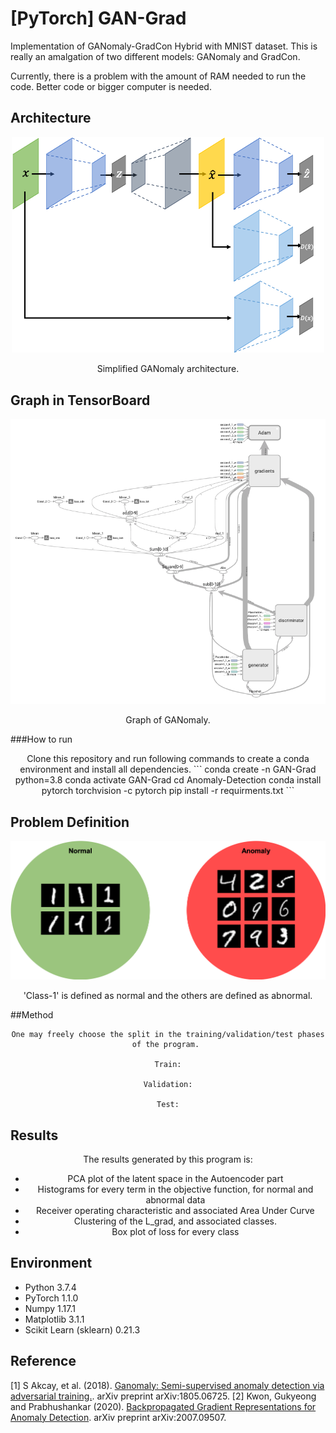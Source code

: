 [PyTorch] GAN-Grad
=====

Implementation of GANomaly-GradCon Hybrid with MNIST dataset. This is really an amalgation of two different models: GANomaly and GradCon.

Currently, there is a problem with the amount of RAM needed to run the code. Better code or bigger computer is needed.

## Architecture
<div align="center">
  <img src="./figures/ganomaly.png" width="500">  
  <p>Simplified GANomaly architecture.</p>
</div>

## Graph in TensorBoard
<div align="center">
  <img src="./figures/graph.png" width="800">  
  <p>Graph of GANomaly.</p>
</div>

###How to run
<div align="center">
Clone this repository and run following commands to create a conda environment and install all dependencies.
```
	conda create -n GAN-Grad python=3.8
	conda activate GAN-Grad
	cd Anomaly-Detection
	conda install pytorch torchvision -c pytorch
	pip install -r requirments.txt
```
</div>

## Problem Definition
<div align="center">
  <img src="./figures/definition.png" width="600">  
  <p>'Class-1' is defined as normal and the others are defined as abnormal.</p>
</div>

##Method 
<div align="center">


	One may freely choose the split in the training/validation/test phases of the program. 
	
	Train:
	
	Validation:
	
	Test:
</div>

## Results
<div align="center">
	The results generated by this program is:
	<ul>
	<li>PCA plot of the latent space in the Autoencoder part</li>
	<li>Histograms for every term in the objective function, for normal and abnormal data</li>
	<li>Receiver operating characteristic and associated Area Under Curve</li>
	<li>Clustering of the L_grad, and associated classes.</li>
	<li>Box plot of loss for every class</li>
	</ul>
</div>


## Environment
* Python 3.7.4  
* PyTorch 1.1.0  
* Numpy 1.17.1  
* Matplotlib 3.1.1  
* Scikit Learn (sklearn) 0.21.3  

## Reference
[1] S Akcay, et al. (2018). <a href="https://arxiv.org/abs/1805.06725">Ganomaly: Semi-supervised anomaly detection via adversarial training.</a>. arXiv preprint arXiv:1805.06725.
[2] Kwon, Gukyeong and Prabhushankar (2020). <a href="https://arxiv.org/abs/2007.09507">Backpropagated Gradient Representations for Anomaly Detection</a>. arXiv preprint arXiv:2007.09507. 
